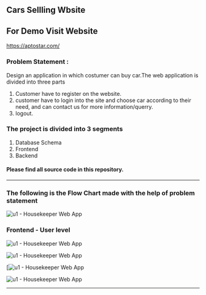 ## Cars Sellling Wbsite
## For Demo Visit Website

https://aptostar.com/

### Problem Statement : 
Design an application in which costumer can buy car.The web application is divided into three parts 
1. Customer have to register on the website.
2. customer have to login into the site and choose car according to their need, and can contact us for more information/querry.
3. logout.

### The project is divided into 3 segments
1. Database Schema 
2. Frontend 
3. Backend 

#### Please find all source code in this repository.
----

### The following is the Flow Chart made with the help of problem statement
![u1 - Housekeeper Web App](https://aptostar.com/login%20process.png)



### Frontend - User level

![u1 - Housekeeper Web App](https://aptostar.com/frontend.jpg)

![u1 - Housekeeper Web App](https://aptostar.com/frontend1.jpg)

[![u1 - Housekeeper Web App](https://aptostar.com/frontend2.jpg)

![u1 - Housekeeper Web App](https://aptostar.com/contactus.jpg)


------------------------
